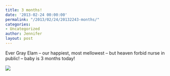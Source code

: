 ```yaml
---
title: 3 months!
date: '2013-02-24 00:00:00'
permalink: "/2013/02/24/20132243-months/"
categories:
- Uncategorized
author: Jennifer
layout: post
---
```


Ever Gray Elam &#8211; our happiest, most mellowest &#8211; but heaven forbid nurse in public! &#8211; baby is 3 months today!

![](http://static1.squarespace.com/static/50db6bb3e4b015296cd43789/50dfa5b1e4b0dc6320e0b5ea/512ad310e4b0c8653974a109/1363551070676/2013-02-24+16.58.27.jpg.27.jpg?format=original)
